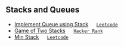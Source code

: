 ## Stacks and Queues

- [Implement Queue using Stack](../../dataStructures/QueueUsingStacks.java) &emsp; [`Leetcode`](https://leetcode.com/problems/implement-queue-using-stacks/description/)
- [Game of Two Stacks](./GameOfTwoStacks.java) &emsp; [`Hacker Rank`](https://www.hackerrank.com/challenges/game-of-two-stacks/problem)
- [Min Stack](./MinStack.java) &emsp; [`Leetcode`](https://leetcode.com/problems/min-stack/description/)